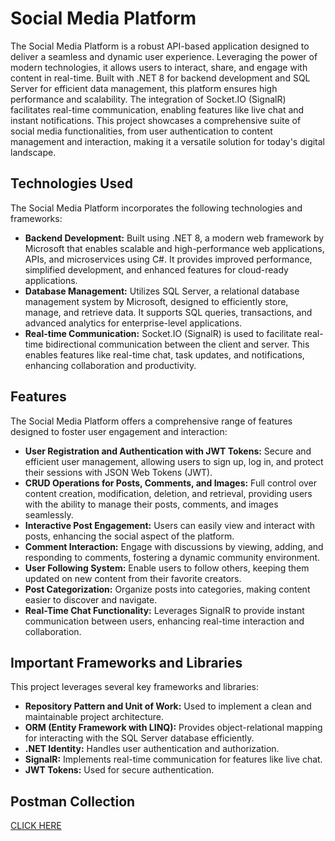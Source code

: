 # Social Media Platform

The Social Media Platform is a robust API-based application designed to deliver a seamless and dynamic user experience. Leveraging the power of modern technologies, it allows users to interact, share, and engage with content in real-time. Built with .NET 8 for backend development and SQL Server for efficient data management, this platform ensures high performance and scalability. The integration of Socket.IO (SignalR) facilitates real-time communication, enabling features like live chat and instant notifications. This project showcases a comprehensive suite of social media functionalities, from user authentication to content management and interaction, making it a versatile solution for today's digital landscape.

## Technologies Used

The Social Media Platform incorporates the following technologies and frameworks:

- **Backend Development:** Built using .NET 8, a modern web framework by Microsoft that enables scalable and high-performance web applications, APIs, and microservices using C#. It provides improved performance, simplified development, and enhanced features for cloud-ready applications.
- **Database Management:** Utilizes SQL Server, a relational database management system by Microsoft, designed to efficiently store, manage, and retrieve data. It supports SQL queries, transactions, and advanced analytics for enterprise-level applications.
- **Real-time Communication:** Socket.IO (SignalR) is used to facilitate real-time bidirectional communication between the client and server. This enables features like real-time chat, task updates, and notifications, enhancing collaboration and productivity.

## Features

The Social Media Platform offers a comprehensive range of features designed to foster user engagement and interaction:

- **User Registration and Authentication with JWT Tokens:** Secure and efficient user management, allowing users to sign up, log in, and protect their sessions with JSON Web Tokens (JWT).
- **CRUD Operations for Posts, Comments, and Images:** Full control over content creation, modification, deletion, and retrieval, providing users with the ability to manage their posts, comments, and images seamlessly.
- **Interactive Post Engagement:** Users can easily view and interact with posts, enhancing the social aspect of the platform.
- **Comment Interaction:** Engage with discussions by viewing, adding, and responding to comments, fostering a dynamic community environment.
- **User Following System:** Enable users to follow others, keeping them updated on new content from their favorite creators.
- **Post Categorization:** Organize posts into categories, making content easier to discover and navigate.
- **Real-Time Chat Functionality:** Leverages SignalR to provide instant communication between users, enhancing real-time interaction and collaboration.

## Important Frameworks and Libraries

This project leverages several key frameworks and libraries:

- **Repository Pattern and Unit of Work:** Used to implement a clean and maintainable project architecture.
- **ORM (Entity Framework with LINQ):** Provides object-relational mapping for interacting with the SQL Server database efficiently.
- **.NET Identity:** Handles user authentication and authorization.
- **SignalR:** Implements real-time communication for features like live chat.
- **JWT Tokens:** Used for secure authentication.

## Postman Collection
[CLICK HERE](https://bold-comet-694976.postman.co/workspace/Adham~a9982b35-3b70-4532-b091-d62cfad764ec/collection/27192385-0727a7c2-3e5d-48bb-a24c-744dd8d66f28?action=share&creator=27192385 "public postman collection")
